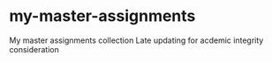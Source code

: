 # my-master-assignments
My master assignments collection
Late updating for acdemic integrity consideration

